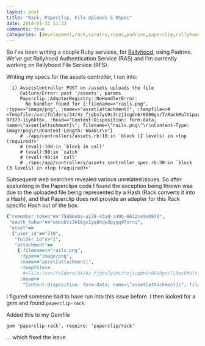 ```yaml
---
layout: post
title: "Rack, Paperclip, File Uploads & RSpec"
date: 2014-01-31 11:33
comments: true
categories: [development,rack,sinatra,rspec,padrino,paperclip,rallyhood]
---
```


So I've been writing a couple Ruby services, for [Rallyhood](http://rallyhood.com), using Padrino. We've got Rallyhood Authentication Service (RAS) and I'm currently working on Rallyhood File Service (RFS).

Writing my specs for the assets controller, I ran into:

```
  1) AssetsController POST on /assets uploads the file
     Failure/Error: post '/assets', params
     Paperclip::AdapterRegistry::NoHandlerError:
       No handler found for {:filename=>"rails.png", :type=>"image/png", :name=>"asset[attachment]", :tempfile=>#<Tempfile:/var/folders/34/4z_fjgbs7ys9c3rzj1cgdn6r0000gn/T/RackMultipart20140131-97373-1iy6kt6>, :head=>"Content-Disposition: form-data; name=\"asset[attachment]\"; filename=\"rails.png\"\r\nContent-Type: image/png\r\nContent-Length: 6646\r\n"}
     # ./app/controllers/assets.rb:19:in `block (2 levels) in <top (required)>'
     # (eval):108:in `block in call'
     # (eval):98:in `catch'
     # (eval):98:in `call'
     # ./spec/app/controllers/assets_controller_spec.rb:30:in `block (3 levels) in <top (required)>'

```

Subsequent web searches revealed various unrelated issues. So after spelunking in the Paperclipe code I found the exception being thrown was due to the uploaded file being represented by a Hash (Rack converts it into a Hash), and that Paperclip does not provide an adapter for this Rack specific Hash out of the box.

``` ruby The Hash looked like this
{"remember_token"=>"75806eba-a178-43ad-a49b-6632c49e8970",
 "oauth_token"=>"nmou6vz3kk6gx1yq8hqw3pygq97srrq",
 "asset"=>
  {"user_id"=>"730",
   "folder_id"=>"1",
   "attachment"=>
    {:filename=>"rails.png",
     :type=>"image/png",
     :name=>"asset[attachment]",
     :tempfile=>
      #<File:/var/folders/34/4z_fjgbs7ys9c3rzj1cgdn6r0000gn/T/RackMultipart20140131-97556-i2p4b>,
     :head=>
      "Content-Disposition: form-data; name=\"asset[attachment]\"; filename=\"rails.png\"\r\nContent-Type: image/png\r\nContent-Length: 6646\r\n"}}}
```

I figured someone had to have run into this issue before. I then looked for a gem and found `paperclip-rack`.

Added this to my Gemfile

`gem 'paperclip-rack', require: 'paperclip/rack'`

... which fixed the issue.
